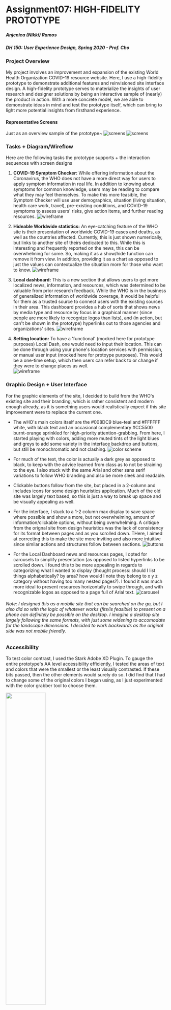 # Assignment07: HIGH-FIDELITY PROTOTYPE
##### Anjenica (Nikki) Ramos
##### DH 150: User Experience Design, Spring 2020 - Prof. Cho

### Project Overview
My project involves an improvement and expansion of the existing World Health Organization COVID-19 resource website. Here, I use a high-fidelity prototype to demonstrate additional features and reinvisioned site interface design. A high-fidelity prototype serves to materialize the insights of user research and designer solutions by being an interactive sample of (nearly) the product in action. With a more concrete model, we are able to demonstrate ideas in mind and test the prototype itself, which can bring to light more potential insights from firsthand experience. 

#### Representative Screens
Just as an overview sample of the prototype~
![screens](photos/07.rep1.png)
![screens](photos/07.rep2.png)



### Tasks + Diagram/Wireflow

Here are the following tasks the prototype supports + the interaction sequences with screen designs

1) **COVID-19 Symptom Checker:** While offering information about the Coronavirus, the WHO does not have a more direct way for users to apply symptom information in real life. In addition to knowing about symptoms for common knowledge, users may be reading to compare what they may feel themselves. To make this more feasible, the Symptom Checker will use user demographics, situation (living situation, health care work, travel), pre-existing conditions, and COVID-19 symptoms to assess users' risks, give action items, and further reading resources. 
![wireframe](photos/07.wire1.png)

2) **Hideable Worldwide statistics:** An eye-catching feature of the WHO site is their presentation of worldwide COVID-19 cases and deaths, as well as the countries affected. Currently, this is just shown numerically, but links to another site of theirs dedicated to this. While this is interesting and frequently reported on the news, this can be overwhelming for some. So, making it as a show/hide function can remove it from view. In addition, providing it as a chart as opposed to just the values can contextualize the situation more for those who want to know.
![wireframe](photos/07.wire2.png)

3) **Local dashboard:** This is a new section that allows users to get more localized news, information, and resources, which was determined to be valuable from prior research feedback. While the WHO is in the business of generalized information of worldwide coverage, it would be helpful for them as a trusted source to connect users with the existing sources in their area. This dashboard provides a hub of sorts that shows news by media type and resource by focus in a graphical manner (since people are more likely to recognize logos than lists), and (in action, but can't be shown in the prototype) hyperlinks out to those agencies and organizations' sites. 
![wireframe](photos/07.wire3.png)

4) **Setting location:** To have a 'functional' (mocked here for prototype purposes) Local Dash, one would need to input their location. This can be done through using your phone's location services with permission, or manual user input (mocked here for protoype purposes). This would be a one-time setup, which then users can refer back to or change if they were to change places as well.  
![wireframe](photos/07.wire4.png)


### Graphic Design + User Interface 
For the graphic elements of the site, I decided to build from the WHO's existing site and their branding, which is rather consistent and modern enough already, as it is something users would realistically expect if this site improvement were to replace the current one. 
- The wHO's main colors itself are the #008DC9 blue-teal and #FFFFFF white, with black text and an occasional complementary #CC5500 burnt-orange sprinkled for high-priority attention-grabbing. From here, I started playing with colors, adding more muted tints of the light blues and greys to add some variety in the interface backdrop and buttons, but still be monochromatic and not clashing. 
![color scheme](photos/07.colors.png)

- For much of the text, the color is actually a dark grey as opposed to black, to keep with the advice learned from class as to not be straining to the eye. I also stuck with the same Arial and other sans serif variations to follow WHO branding and also be more sleek and readable. 
- Clickable buttons follow from the site, but placed in a 2-column and includes icons for some design heuristics application. Much of the old site was largely text based, so this is just a way to break up space and be visually appealing as well.
- For the interface, I stuck to a 1-2 column max display to save space where possible and show a more, but not overwhelming, amount of information/clickable options, without being overwhelming. A critique from the orignal site from design heuristics was the lack of consistency for its format between pages and as you scrolled down. THere, I aimed at correcting this to make the site more inviting and also more intuitive since similar actions and structures follow between sections. 
![buttons](photos/07.gui1.png)

- For the Local Dashboard news and resources pages, I opted for carousels to simplify presentation (as opposed to listed hyperlinks to be scrolled down. I found this to be more appealing in regards to categorizing what I wanted to display (thought process: should I list things alphabetically? by area? how would I note they belong to x y z category without having too many nested pages?). I found it was much more ideal to present resources horizontally to swipe through, and with recognizable logos as opposed to a page full of Arial text. 
![carousel](photos/07.caro.PNG)

###### Note: I designed this as a mobile site that can be searched on the go, but I also did so with the logic of whatever works (fits/is feasible) to present on a phone can definitely be possible on the desktop. I imagine a desktop site largely following the same formats, with just some widening to accomodate for the landscape dimensions. I decided to work backwards as the original side was not mobile friendly. 


### Accessibility
To test color contrast, I used the Stark Adobe XD Plugin. To gauge the entire prototype's AA level accessibility efficiently, I tested the areas of text and colors that were the smallest or the least visually contrasted. If these bits passed, then the other elements would surely do so. I did find that I had to change some of the original colors I began using, as I just experimented with the color grabber tool to choose them. 

<img src="https://github.com/nkkrms/DH150-AnjenicaRamos/blob/master/photos/07.access1.png" width="50%" height="50%"> 
<img src="https://github.com/nkkrms/DH150-AnjenicaRamos/blob/master/photos/07.access2.png" width="50%" height="50%">
<img src="https://github.com/nkkrms/DH150-AnjenicaRamos/blob/master/photos/07.access3.png" width="50%" height="50%">
<img src="https://github.com/nkkrms/DH150-AnjenicaRamos/blob/master/photos/07.access4.png" width="50%" height="50%">


### Interactive Prototype:

Original prototypes can be found through these links: [symptom checker + pandemic statistics](https://xd.adobe.com/view/0547c6dc-fd59-455f-7a88-bd32df81b683-7376/) and [local dash + location settings](https://xd.adobe.com/view/b3b24d0e-ca6a-402f-60f6-39a6c879065c-c583/screen/af9be4a0-4e0f-446d-ac5b-c6cacef46bf4/Local-Dashboard?fullscreen&hints=off)


### Impression Test

The screen recording of the impression test can be found [here](https://drive.google.com/file/d/16uhN341RfDzPlGw9BdLcVndHN3w2jbCh/view?usp=sharing). 

Findings + Potential Changes 
For the most part, the prototype was functional and clear, so I'm generally not going to dwell on that. The participant reiterated some things what were noted in how I designed it, and was able to go through the tasks.

**consistent home button**
> For checking that there wasn't a dead end at the Local Dashboard, the participant hesitated at pressing the WHO, which was the 'home button' to go back to the landing page. I think it was unclear because in the previous task, which was separate, a home button was indicated with a house and arrow. They noted that, for the sake of consistency, to just have one throughout. I definitely just didn't think this one through, as I originally chose the home symbol, but thought it'd be nice to hace a sense of officialness to the local pages by having the logo present throughout. So, I'll definitely play around with both to see which one fits best. 

**Bigger font for the statistics** 
> While the participant didn't comment on this verbally, I noticed that the physically moved closer to the screen in trying to read the labels of the global outbreak statistics and the local statistics in the Local Dash section. So, this still needs to be improved either color wise or size wise despite technically passing guidelines. 

-**Centering text labels for local resources/too much blank space** 
> In the Local Dashboard's resource section, the participant suggested reordering the presentation of the resources and also changing the category labels to be bigger and centered due to the blank space it in the wide banner. This wasn't the caase for the general Dashboard, as those labels were two worded and are just longer, but these ones do look more tucked in one side area when it could be more prominent. 


### In-Class Cognitive Walkthrough
Here is the feedback I received from 3 other classmates during our cognitive walkthrough and critique, based on what was written in the form submitted (shorthand) and then a brief summary of our verbal exchange.

Any other comments?	
> ***Not too busy, not too overwhelming, professional.*** I also included the URL of the current WHO site so they were able to go on it and compare and they did find them to allign with one another. It was actually one of their comments that noted this is good because users would need to transition from one site to another and they should be alike in a way that keeps people comfortable. This resonated with me and I kept that in mind as I especially built on new features. I kept thinking what this would be like to a user who may have been familiar/primed by their experience of the old site - would they trust it still? would it be intuitive to follow?

Do you think the users can understand what this screen is about?
> ***understandable, yes, it's clearly labeled*** They noted how it's a clear heading in each place, but that maybe it can be 'jazzed up' more decoratively or outlined in some way. They did agree that I'd need a way to make the screen's name stand out, but not be too big and take up limited space.

Do you think the users can recognize this (interaction point/ information)?	
> ***clear where you have to click, but yes/no buttons might be too similar/mistaken with other buttons*** The points of interaction were clear, but that buttons of opposing options may look too alike to the listed options in the symptom checker, so that they can be pressed wrong. We briefly talked about how colors and placement may play a role. This led me to ultimately increase the space between listed options and buttons, as well as write out the explanations for yes/no meanings to be more explicit. 

Do you think the users can feel that the progress is being made toward what they want to achieve?	
> ***I think it'd be good to have a progress bar.*** While their feedback did cause me to consider adding a progress bar for the symptom checker, I decided against it logistically because of the varying directions a user's answers can lead them. The more extreme the case, the shorter it is because I asked for the more pressing symptoms first. So, not everyone taking it experiences the same set of questions, actually. But this sense of 'keeping track of where you are' and not being too deep into scrolling or nested pages stayed with me. As I revised pages, I thought of whether things needed to be presented a certain way - why a list? why 1 column or 2? can you retrace your steps to get back here? 

Is there anything inconsistent, missing, or confusing?
> ***back button, inconsistencies between making things centered or left leaning.*** I had home buttons, but was missing a back button for the symptom tracker, and how to just get back to the Local Dashboard from the pages within it. I asked if they thought it'd be useful, since I originally worried people would change their answers to not seem as sick, but then my groupmembers pointed out that's a personal choice with their consequences, but that it'd be more of an annoyance to accidentally make a mistake and have to restart. Also, it was noted to me that I should be more consistent with making text or button labels centered or alligned to the left side r to have a convention. So, for the pages' formats, things were centered if they were important information like headers, but left leaning if they were lists or if I wanted someone to start left-to-right while scanning like the carousel. Buttons similarly, centered ones are just like single-instructions like 'Begin' or 'Submit', while those with explanations are left-alligned. 

Any other comments?
> ***orange = emergency color, use as attention grabbers but don't overdo it.*** Piggybacking on another groupmembers' prototype which had some clashing colors, I got asked why I chose orange in some areas. I told them how it was already something on the site, and they said it's nice to draw attention, but sometimes does give off this sense of an emergency. I was told it's good for the symptom tracker and maybe ~if~ the advice is to get help, but describing the non-emergency recommendations as orange (which I originally did just for consistency, not even thinking of this) seems contradictory and uncessarily alarming. I asked if they think it should be anywhere else in the site, as the original site had orange scattered, they said no because it might lose its effect and/or be confused as a general brand color, which it's not. I asked if they thought red or yellow was better, they said no because red looks unflattering with the teal and yellow may present problems with readability, which I agreed. 


### Reflection:

I really enjoyed making the high-fidelity prototype! I felt it exciting to see your ideas manifest, but also found it really helpful to do the prior weeks' research and also the low-fidelity sketch to outline things instead of starting from scratch. Being most excited about the 'making' aspect of anything creative, my first instinct is to jump right into things, but this class has generally taught me the importance of proper setup. While this did take 1.5 weeks to make, it was not frustrating because I wasn't trying to conduct multiple steps at once (i.e. thinking about what users want, comparing the existing design with heuristics, testing it myself a billion times). I was able to have a clear aim having refined my project over the last couple weeks, and now was just about bringing it to life. 

This went smoothly in a sense that I literally learned Adobe XD last week, and that I'm astonished I was able to develop it this far with just practicing and looking up youtube tutorials. What I thought could be done in about 1-2 sittings really took hours upon each step because of the learning curve that just comes with the system, but, even in this single span of time, I feel like it was easy to pick up overall. I definitely underestimated the time it would take to make thorough decisions based on the feedback I received and that I definitely need to adjust my screen's brightness levels (lol). It also took quite some time to gather the real resources and news sources I wanted to feature in my Local Dashobard section -- I actually researched all those places and wanted it to appear legitimate. I discussed that too in my cognitive walkthough with my classmates, about the extra step of adding content to our prototypes that required research and formating. Will definitely learn to account for that in time management.

From what I've learned here, I have made some changes. For one, I increased some text sizes, especially at the statistics area, to be more readable -- I also made the color convention the same for both (before the blue/grey were switched). They now don't just *barely* AA guidelines and are more clear. I also changed some labeling, the home button to the home symbol for the Local Dash areas, and rearranged the carousels.

These changes are reflected in these prototypes: [symptom checker + pandemic statisticsv2](https://xd.adobe.com/view/0547c6dc-fd59-455f-7a88-bd32df81b683-7376/?fullscreen) and [local dash + location settingsv2](https://xd.adobe.com/view/b3b24d0e-ca6a-402f-60f6-39a6c879065c-c583/?fullscreen)

Moving forward, I'd also like to improve on the general presentation of the prototype in terms of animation skills., It'd be nice to to have buttons change colors when something is selected across the prototype, that way users have a better sense of what they're doing as regular feedback, as opposed to the screen just changing. I'd play around with how to make dropdowns and dragging motions more realistic. I'd also like to learn how to make effects like an opaqueness over pictures if you press or hover on it, or have a scrollable dropdown menu (if that's even possible).

